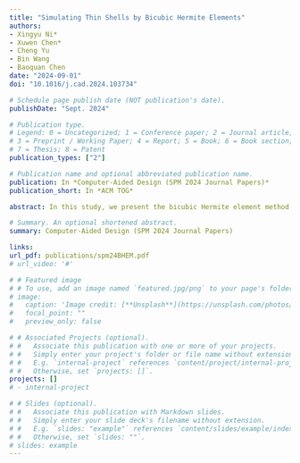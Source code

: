 ```yaml
---
title: "Simulating Thin Shells by Bicubic Hermite Elements"
authors:
- Xingyu Ni*
- Xuwen Chen*
- Cheng Yu
- Bin Wang
- Baoquan Chen
date: "2024-09-01"
doi: "10.1016/j.cad.2024.103734"

# Schedule page publish date (NOT publication's date).
publishDate: "Sept. 2024"

# Publication type.
# Legend: 0 = Uncategorized; 1 = Conference paper; 2 = Journal article;
# 3 = Preprint / Working Paper; 4 = Report; 5 = Book; 6 = Book section;
# 7 = Thesis; 8 = Patent
publication_types: ["2"]

# Publication name and optional abbreviated publication name.
publication: In *Computer-Aided Design (SPM 2024 Journal Papers)*
publication_short: In *ACM TOG*

abstract: In this study, we present the bicubic Hermite element method (BHEM), a new computational framework devised for the elastodynamic simulation of thin-shell structures. The BHEM is constructed based on quadrilateral Hermite patches, which serve as a unified representation for shell geometry, simulation, collision avoidance, as well as rendering. Compared with the commonly utilized linear FEM, the BHEM offers higher-order solution spaces, enabling the capture of more intricate and smoother geometries while employing significantly fewer finite elements. In comparison to other high-order methods, the BHEM achieves conforming $C^1$ continuity for Kirchhoff–Love (KL) shells with minimal complexity. Furthermore, by leveraging the subdivision and convex hull properties of Hermite patches, we develop an efficient algorithm for ray-patch intersections, facilitating collision handling in simulations and ray tracing in rendering. This eliminates the need for laborious remodeling of the pre-existing surface as the conventional approaches do. We substantiate our claims with comprehensive experiments, which demonstrate the high accuracy and versatility of the proposed method.

# Summary. An optional shortened abstract.
summary: Computer-Aided Design (SPM 2024 Journal Papers)

links:
url_pdf: publications/spm24BHEM.pdf
# url_video: '#'

# # Featured image
# # To use, add an image named `featured.jpg/png` to your page's folder. 
# image:
#   caption: 'Image credit: [**Unsplash**](https://unsplash.com/photos/pLCdAaMFLTE)'
#   focal_point: ""
#   preview_only: false

# # Associated Projects (optional).
# #   Associate this publication with one or more of your projects.
# #   Simply enter your project's folder or file name without extension.
# #   E.g. `internal-project` references `content/project/internal-project/index.md`.
# #   Otherwise, set `projects: []`.
projects: []
# - internal-project

# # Slides (optional).
# #   Associate this publication with Markdown slides.
# #   Simply enter your slide deck's filename without extension.
# #   E.g. `slides: "example"` references `content/slides/example/index.md`.
# #   Otherwise, set `slides: ""`.
# slides: example
---
```

